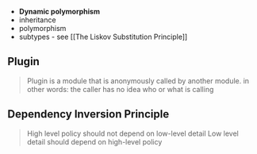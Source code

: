 
- **Dynamic polymorphism** 
- inheritance
- polymorphism
- subtypes - see [[The Liskov Substitution Principle]]
## Plugin
> Plugin is a module that is anonymously called by another module.
> in other words: the caller has no idea who or what is calling


## Dependency Inversion Principle
> High level policy should not depend on low-level detail
> Low level detail should depend on high-level policy

